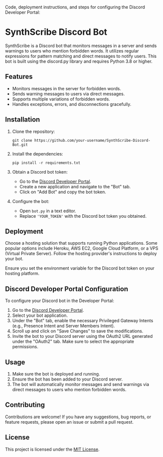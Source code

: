Code, deployment instructions, and steps for configuring the Discord Developer Portal:

# SynthScribe Discord Bot

SynthScribe is a Discord bot that monitors messages in a server and sends warnings to users who mention forbidden words. It utilizes regular expressions for pattern matching and direct messages to notify users. This bot is built using the discord.py library and requires Python 3.8 or higher.

## Features

- Monitors messages in the server for forbidden words.
- Sends warning messages to users via direct messages.
- Supports multiple variations of forbidden words.
- Handles exceptions, errors, and disconnections gracefully.

## Installation

1. Clone the repository:

   ```
   git clone https://github.com/your-username/SynthScribe-Discord-Bot.git
   ```

2. Install the dependencies:

   ```
   pip install -r requirements.txt
   ```

3. Obtain a Discord bot token:

   - Go to the [Discord Developer Portal](https://discord.com/developers/applications).
   - Create a new application and navigate to the "Bot" tab.
   - Click on "Add Bot" and copy the bot token.

4. Configure the bot:

   - Open `bot.py` in a text editor.
   - Replace `'YOUR_TOKEN'` with the Discord bot token you obtained.

## Deployment

Choose a hosting solution that supports running Python applications. Some popular options include Heroku, AWS EC2, Google Cloud Platform, or a VPS (Virtual Private Server). Follow the hosting provider's instructions to deploy your bot.

Ensure you set the environment variable for the Discord bot token on your hosting platform.

## Discord Developer Portal Configuration

To configure your Discord bot in the Developer Portal:

1. Go to the [Discord Developer Portal](https://discord.com/developers/applications).
2. Select your bot application.
3. Under the "Bot" tab, enable the necessary Privileged Gateway Intents (e.g., Presence Intent and Server Members Intent).
4. Scroll up and click on "Save Changes" to save the modifications.
5. Invite the bot to your Discord server using the OAuth2 URL generated under the "OAuth2" tab. Make sure to select the appropriate permissions.

## Usage

1. Make sure the bot is deployed and running.
2. Ensure the bot has been added to your Discord server.
3. The bot will automatically monitor messages and send warnings via direct messages to users who mention forbidden words.

## Contributing

Contributions are welcome! If you have any suggestions, bug reports, or feature requests, please open an issue or submit a pull request.

## License

This project is licensed under the [MIT License](LICENSE).
